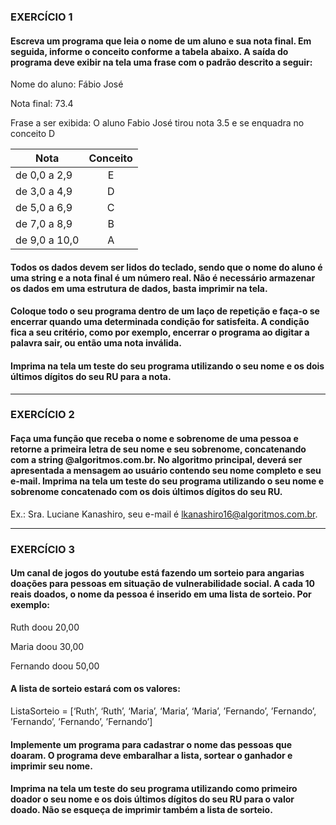 ### EXERCÍCIO 1 

#### Escreva um programa que leia o nome de um aluno e sua nota final. Em seguida, informe o conceito conforme a tabela abaixo. A saída do programa deve exibir na tela uma frase com o padrão descrito a seguir: 

Nome do aluno: Fábio José 

Nota final: 73.4 

Frase a ser exibida: O aluno Fabio José tirou nota 3.5 e se enquadra no conceito D  

Nota            | Conceito
-------         |:-------: 
de 0,0 a 2,9    | E
de 3,0 a 4,9    | D
de 5,0 a 6,9    | C
de 7,0 a 8,9    | B
de 9,0 a 10,0   | A

#### Todos os dados devem ser lidos do teclado, sendo que o nome do aluno é uma string e a nota final é um número real. Não é necessário armazenar os dados em uma estrutura de dados, basta imprimir na tela.  

#### Coloque todo o seu programa dentro de um laço de repetição e faça-o se encerrar quando uma determinada condição for satisfeita. A condição fica a seu critério, como por exemplo, encerrar o programa ao digitar a palavra sair, ou então uma nota inválida.  

#### Imprima na tela um teste do seu programa utilizando o seu nome e os dois últimos dígitos do seu RU para a nota.  
---

### EXERCÍCIO 2 

#### Faça uma função que receba o nome e sobrenome de uma pessoa e retorne a primeira letra de seu nome e seu sobrenome, concatenando com a string @algoritmos.com.br. No algoritmo principal, deverá ser apresentada a mensagem ao usuário contendo seu nome completo e seu e-mail. Imprima na tela um teste do seu programa utilizando o seu nome e sobrenome concatenado com os dois últimos dígitos do seu RU. 

Ex.: Sra. Luciane Kanashiro, seu e-mail é lkanashiro16@algoritmos.com.br.  

---  

### EXERCÍCIO 3 

#### Um canal de jogos do youtube está fazendo um sorteio para angarias doações para pessoas em situação de vulnerabilidade social. A cada 10 reais doados, o nome da pessoa é inserido em uma lista de sorteio. Por exemplo: 

Ruth doou 20,00 

Maria doou 30,00 

Fernando doou 50,00 

#### A lista de sorteio estará com os valores: 

ListaSorteio = [‘Ruth’, ‘Ruth’, ‘Maria’, ‘Maria’, ‘Maria’, ’Fernando’, ’Fernando’, ’Fernando’, ’Fernando’, ’Fernando’] 

#### Implemente um programa para cadastrar o nome das pessoas que doaram. O programa deve embaralhar a lista, sortear o ganhador e imprimir seu nome. 

#### Imprima na tela um teste do seu programa utilizando como primeiro doador o seu nome e os dois últimos dígitos do seu RU para o valor doado. Não se esqueça de imprimir também a lista de sorteio.